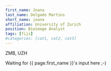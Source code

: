 ```yaml
---
first_name: Joana
last_name: Delgado Martins
short_name: joana
affiliation: University of Zurich
position: Bioimage Analyst
tags: [fiji]
#categories: [cat1, cat2, cat3]
---
```

ZMB, UZH

Waiting for {{ page.first_name }}'s input here ;-)
